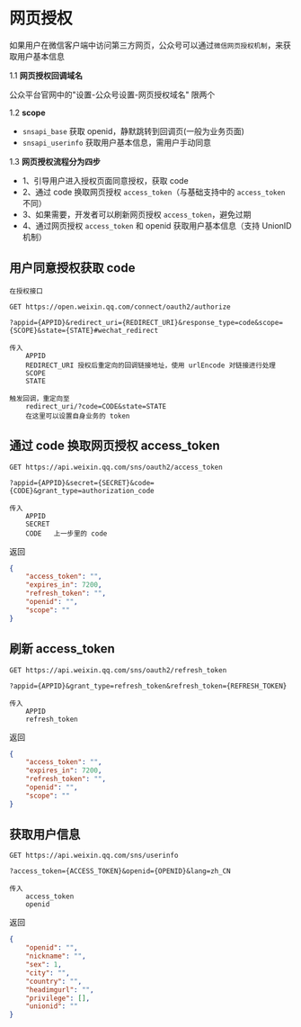 # 网页授权

如果用户在微信客户端中访问第三方网页，公众号可以通过`微信网页授权机制`，来获取用户基本信息

1.1 **网页授权回调域名**

公众平台官网中的"设置-公众号设置-网页授权域名" 限两个

1.2 **scope**

- `snsapi_base` 获取 openid，静默跳转到回调页(一般为业务页面)
- `snsapi_userinfo` 获取用户基本信息，需用户手动同意

1.3 **网页授权流程分为四步**

- 1、引导用户进入授权页面同意授权，获取 code
- 2、通过 code 换取网页授权 `access_token`（与基础支持中的 `access_token` 不同）
- 3、如果需要，开发者可以刷新网页授权 `access_token`，避免过期
- 4、通过网页授权 `access_token` 和 openid 获取用户基本信息（支持 UnionID 机制）

## 用户同意授权获取 code

```text
在授权接口

GET https://open.weixin.qq.com/connect/oauth2/authorize

?appid={APPID}&redirect_uri={REDIRECT_URI}&response_type=code&scope={SCOPE}&state={STATE}#wechat_redirect

传入
    APPID
    REDIRECT_URI 授权后重定向的回调链接地址，使用 urlEncode 对链接进行处理
    SCOPE
    STATE

触发回调，重定向至
    redirect_uri/?code=CODE&state=STATE
    在这里可以设置自身业务的 token
```

## 通过 code 换取网页授权 access_token

```text
GET https://api.weixin.qq.com/sns/oauth2/access_token

?appid={APPID}&secret={SECRET}&code={CODE}&grant_type=authorization_code

传入
    APPID
    SECRET
    CODE   上一步里的 code
```

返回

```json
{
    "access_token": "",
    "expires_in": 7200,
    "refresh_token": "",
    "openid": "",
    "scope": ""
}
```

## 刷新 access_token

```text
GET https://api.weixin.qq.com/sns/oauth2/refresh_token

?appid={APPID}&grant_type=refresh_token&refresh_token={REFRESH_TOKEN}

传入
    APPID
    refresh_token
```

返回

```json
{
    "access_token": "",
    "expires_in": 7200,
    "refresh_token": "",
    "openid": "",
    "scope": ""
}
```

## 获取用户信息

```text
GET https://api.weixin.qq.com/sns/userinfo

?access_token={ACCESS_TOKEN}&openid={OPENID}&lang=zh_CN

传入
    access_token
    openid
```

返回

```json
{
    "openid": "",
    "nickname": "",
    "sex": 1,
    "city": "",
    "country": "",
    "headimgurl": "",
    "privilege": [],
    "unionid": ""
}
```
